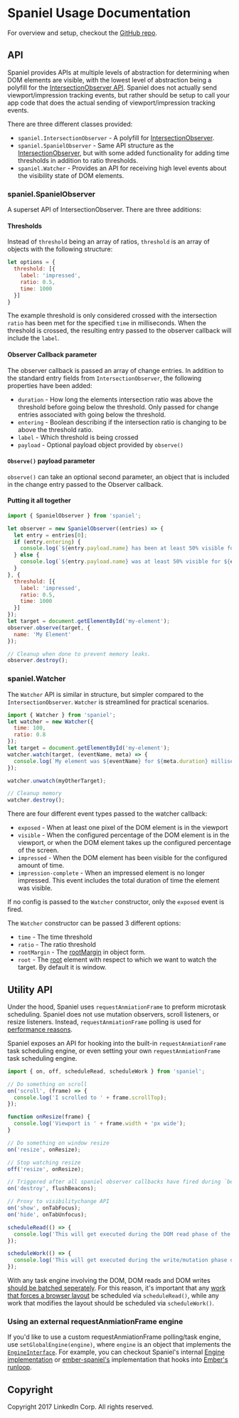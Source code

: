 # Spaniel Usage Documentation

For overview and setup, checkout the [GitHub repo](https://github.com/linkedin/spaniel).

## API

Spaniel provides APIs at multiple levels of abstraction for determining when DOM elements are visible, with the lowest level of abstraction being a polyfill for the [IntersectionObserver API](https://github.com/WICG/IntersectionObserver). Spaniel does not actually send viewport/impression tracking events, but rather should be setup to call your app code that does the actual sending of viewport/impression tracking events.

There are three different classes provided:

* `spaniel.IntersectionObserver` - A polyfill for [IntersectionObserver](https://github.com/WICG/IntersectionObserver).
* `spaniel.SpanielObserver` - Same API structure as the [IntersectionObserver](https://github.com/WICG/IntersectionObserver), but with some added functionality for adding time thresholds in addition to ratio thresholds.
* `spaniel.Watcher` - Provides an API for receiving high level events about the visibility state of DOM elements.

### spaniel.SpanielObserver

A superset API of IntersectionObserver. There are three additions:

#### Thresholds

Instead of `threshold` being an array of ratios, `threshold` is an array of objects with the following structure:

``` JavaScript
let options = {
  threshold: [{
    label: 'impressed',
    ratio: 0.5,
    time: 1000
  }]
}
```

The example threshold is only considered crossed with the intersection `ratio` has been met for the specified `time` in milliseconds. When the threshold is crossed, the resulting entry passed to the observer callback will include the `label`.

#### Observer Callback parameter

The observer callback is passed an array of change entries. In addition to the standard entry fields from `IntersectionObserver`, the following properties have been added:

* `duration` - How long the elements intersection ratio was above the threshold before going below the threshold. Only passed for change entries associated with going below the threshold.
* `entering` - Boolean describing if the intersection ratio is changing to be above the threshold ratio.
* `label` - Which threshold is being crossed
* `payload` - Optional payload object provided by `observe()`

#### `Observe()` payload parameter

`observe()` can take an optional second parameter, an object that is included in the change entry passed to the Observer callback.

#### Putting it all together

```JavaScript
import { SpanielObserver } from 'spaniel';

let observer = new SpanielObserver((entries) => {
  let entry = entries[0];
  if (entry.entering) {
    console.log(`${entry.payload.name} has been at least 50% visible for one second`);
  } else {
    console.log(`${entry.payload.name} was at least 50% visible for ${entry.duration} milliseconds`);
  }
}, {
  threshold: [{
    label: 'impressed',
    ratio: 0.5,
    time: 1000
  }]
});
let target = document.getElementById('my-element');
observer.observe(target, {
  name: 'My Element'
});

// Cleanup when done to prevent memory leaks.
observer.destroy();
```

### spaniel.Watcher

The `Watcher` API is similar in structure, but simpler compared to the `IntersectionObserver`. `Watcher` is streamlined for practical scenarios.

```JavaScript
import { Watcher } from 'spaniel';
let watcher = new Watcher({
  time: 100,
  ratio: 0.8
});
let target = document.getElementById('my-element');
watcher.watch(target, (eventName, meta) => {
  console.log(`My element was ${eventName} for ${meta.duration} milliseconds`);
});

watcher.unwatch(myOtherTarget);

// Cleanup memory
watcher.destroy();
```

There are four different event types passed to the watcher callback:

* `exposed` - When at least one pixel of the DOM element is in the viewport
* `visible` - When the configured percentage of the DOM element is in the viewport, or when the DOM element takes up the configured percentage of the screen.
* `impressed` - When the DOM element has been visible for the configured amount of time.
* `impression-complete` - When an impressed element is no longer impressed. This event includes the total duration of time the element was visible.

If no config is passed to the `Watcher` constructor, only the `exposed` event is fired.

The `Watcher` constructor can be passed 3 different options:

* `time` - The time threshold
* `ratio` - The ratio threshold
* `rootMargin` - The [rootMargin](https://developer.mozilla.org/en-US/docs/Web/API/Intersection_Observer_API#Intersection_observer_options) in object form.
* `root` - The [root](https://developer.mozilla.org/en-US/docs/Web/API/Intersection_Observer_API#Intersection_observer_options) element with respect to which we want to watch the target. By default it is window.

## Utility API

Under the hood, Spaniel uses `requestAnmiationFrame` to preform microtask scheduling. Spaniel does not use mutation observers, scroll listeners, or resize listeners. Instead, `requestAnmiationFrame` polling is used for [performance reasons](https://developers.google.com/web/fundamentals/performance/rendering/optimize-javascript-execution#use_requestanimationframe_for_visual_changes).

Spaniel exposes an API for hooking into the built-in `requestAnmiationFrame` task scheduling engine, or even setting your own `requestAnmiationFrame` task scheduling engine.

```JavaScript
import { on, off, scheduleRead, scheduleWork } from 'spaniel';

// Do something on scroll
on('scroll', (frame) => {
  console.log('I scrolled to ' + frame.scrollTop);
});

function onResize(frame) {
  console.log('Viewport is ' + frame.width + 'px wide');
}

// Do something on window resize
on('resize', onResize);

// Stop watching resize
off('resize', onResize);

// Triggered after all spaniel observer callbacks have fired during `beforeunload`
on('destroy', flushBeacons);

// Proxy to visibilitychange API
on('show', onTabFocus);
on('hide', onTabUnfocus);

scheduleRead(() => {
  console.log('This will get executed during the DOM read phase of the rAF loop');
});

scheduleWork(() => {
  console.log('This will get executed during the write/mutation phase of the rAF loop');
});
```

With any task engine involving the DOM, DOM reads and DOM writes [should be batched seperately](https://developers.google.com/web/fundamentals/performance/rendering/optimize-javascript-execution#reduce_complexity_or_use_web_workers). For this reason, it's important that any [work that forces a browser layout](https://gist.github.com/paulirish/5d52fb081b3570c81e3a) be scheduled via `scheduleRead()`, while any work that modifies the layout should be scheduled via `scheduleWork()`.

### Using an external requestAnmiationFrame engine

If you'd like to use a custom requestAnmiationFrame polling/task engine, use `setGlobalEngine(engine)`, where `engine` is an object that implements the [`EngineInterface`](https://github.com/linkedin/spaniel/blob/master/src/metal/interfaces.ts#L25-L28). For example, you can checkout Spaniel's internal [Engine implementation](https://github.com/linkedin/spaniel/blob/master/src/metal/engine.ts#L10-L39) or [ember-spaniel's](https://github.com/asakusuma/ember-spaniel/blob/master/addon/spaniel-engines/ember-spaniel-engine.js) implementation that hooks into [Ember's runloop](https://guides.emberjs.com/v2.12.0/applications/run-loop/).

## Copyright

Copyright 2017 LinkedIn Corp.  All rights reserved.
